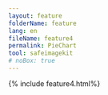 ```yaml
---
layout: feature
folderName: feature
lang: en
fileName: feature4
permalink: PieChart
tool: safeimagekit
# noBox: true
---
```

{% include feature4.html%}